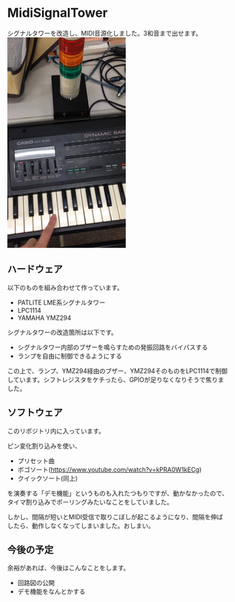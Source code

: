 # MidiSignalTower
シグナルタワーを改造し、MIDI音源化しました。3和音まで出せます。
![Piano](https://raw.githubusercontent.com/lrks/MidiSignalTower/master/sample.gif "電子ピアノとの接続")

## ハードウェア
以下のものを組み合わせて作っています。

  * PATLITE LME系シグナルタワー
  * LPC1114
  * YAMAHA YMZ294

シグナルタワーの改造箇所は以下です。

  * シグナルタワー内部のブザーを鳴らすための発振回路をバイパスする
  * ランプを自由に制御できるようにする

この上で、ランプ、YMZ294経由のブザー、YMZ294そのものをLPC1114で制御しています。シフトレジスタをケチったら、GPIOが足りなくなりそうで焦りました。


## ソフトウェア
このリポジトリ内に入っています。

ピン変化割り込みを使い、

   * プリセット曲
   * ボゴソート(https://www.youtube.com/watch?v=kPRA0W1kECg)
   * クイックソート(同上)
 
を演奏する「デモ機能」というものも入れたつもりですが、動かなかったので、タイマ割り込みでポーリングみたいなことをしていました。

しかし、間隔が短いとMIDI受信で取りこぼしが起こるようになり、間隔を伸ばしたら、動作しなくなってしまいました。おしまい。


## 今後の予定
余裕があれば、今後はこんなことをします。

  * 回路図の公開
  * デモ機能をなんとかする
